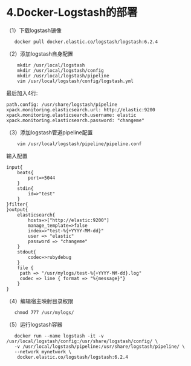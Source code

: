 # 4.Docker-Logstash的部署

（1）下载logstash镜像

```
   docker pull docker.elastic.co/logstash/logstash:6.2.4
```


（2）添加logstash自身配置

```
    mkdir /usr/local/logstash
    mkdir /usr/local/logstash/config
    mkdir /usr/local/logstash/pipeline
    vim /usr/local/logstash/config/logstash.yml
```

最后加入4行:

```
path.config: /usr/share/logstash/pipeline
xpack.monitoring.elasticsearch.url: http://elastic:9200
xpack.monitoring.elasticsearch.username: elastic
xpack.monitoring.elasticsearch.password: "changeme"
```


（3）添加logstash管道pipeline配置

```
    vim /usr/local/logstash/pipeline/pipeline.conf  
```
输入配置

```
input{
	beats{
		port=>5044
	}
	stdin{
		id=>"test"
	}
}filter{
}output{
	elasticsearch{
		hosts=>["http://elastic:9200"]
		manage_template=>false
		index=>"test-%{+YYYY-MM-dd}"
		user => "elastic"
        password => "changeme"
	}
	stdout{
		codec=>rubydebug
	}
	file {
     path => "/usr/mylogs/test-%{+YYYY-MM-dd}.log"
     codec => line { format => "%{message}"}
    }
}
```

（4）编辑宿主映射目录权限

```
   chmod 777 /usr/mylogs/
```

（5）运行logstash容器

```
   docker run --name logstash -it -v /usr/local/logstash/config:/usr/share/logstash/config/ \
   -v /usr/local/logstash/pipeline:/usr/share/logstash/pipeline/ \
   --network mynetwork \
    docker.elastic.co/logstash/logstash:6.2.4
```
